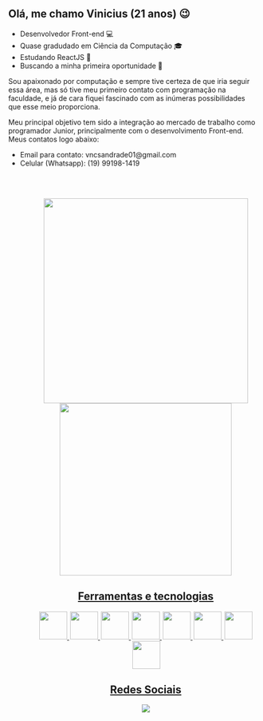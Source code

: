 ## Olá, me chamo Vinicius (21 anos) 😉

<ul>
  <li>Desenvolvedor Front-end 💻</li>
  <li>Quase gradudado em Ciência da Computação 🎓</li>
  <li>Estudando ReactJS 🌱</li>
  <li>Buscando a minha primeira oportunidade 🙏</li>
</ul>

<p> Sou apaixonado por computação e sempre tive certeza de que iria seguir essa área, mas só 
tive meu primeiro contato com programação na faculdade, e já de cara fiquei
fascinado com as inúmeras possibilidades que esse meio proporciona.</p>

<p>Meu 
principal objetivo tem sido a integração ao mercado de trabalho como programador Junior, principalmente com o desenvolvimento Front-end. Meus contatos logo abaixo:</p>
<ul>
  <li>Email para contato: vncsandrade01@gmail.com</li>
  <li>Celular (Whatsapp): (19) 99198-1419</li> 
<ul>

  <br><br>
<div align="center">
  <a href="https://github.com/Andr-Vinicius">
    <img width="410"  src="https://github-readme-stats.vercel.app/api?username=Andr-Vinicius&show_icons=true&theme=dark&include_all_commits=true&count_private=true"/>
    <img width="345"  src="https://github-readme-stats.vercel.app/api/top-langs/?username=Andr-Vinicius&layout=compact&langs_count=7&theme=dark"/>
</div>

## <div align="center">Ferramentas e tecnologias</div>

<div align="center"> 
    <img style="width: 4em;" src="https://cdn.jsdelivr.net/gh/devicons/devicon/icons/javascript/javascript-original.svg" />
    <img style="width: 4em; margin-left: 2px;" src="https://cdn.jsdelivr.net/gh/devicons/devicon/icons/html5/html5-original.svg" />
    <img style="width: 4em; margin-left: 2px;" src="https://cdn.jsdelivr.net/gh/devicons/devicon/icons/css3/css3-original.svg" />
    <img style="width: 4em; margin-left: 2px;" src="https://cdn.jsdelivr.net/gh/devicons/devicon/icons/nodejs/nodejs-original.svg" />
    <img style="width: 4em; margin-left: 2px;" src="https://cdn.jsdelivr.net/gh/devicons/devicon/icons/react/react-original.svg" />
    <img style="width: 4em; margin-left: 2px;" src="https://cdn.jsdelivr.net/gh/devicons/devicon/icons/php/php-original.svg" />
    <img style="width: 4em; margin-left: 2px;" src="https://cdn.jsdelivr.net/gh/devicons/devicon/icons/flutter/flutter-original.svg" /> 
    <img style="width: 4em; margin-left: 2px;" src="https://cdn.jsdelivr.net/gh/devicons/devicon/icons/java/java-original.svg" />


          
</div>


## <div align="center">Redes Sociais</div>

<div align="center"> 
  <a href="https://www.linkedin.com/in/vncsandrade01/" target="_blank"><img src="https://img.shields.io/badge/-LinkedIn-%230077B5?style=for-the-badge&logo=linkedin&logoColor=white" target="_blank"></a>
</div>
